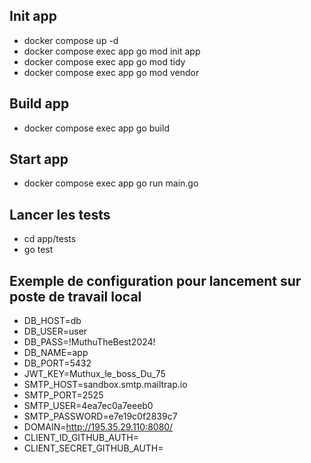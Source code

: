 ## Init app
- docker compose up -d
- docker compose exec app go mod init app
- docker compose exec app go mod tidy
- docker compose exec app go mod vendor

## Build app
- docker compose exec app go build

## Start app
- docker compose exec app go run main.go

## Lancer les tests
- cd app/tests
- go test

## Exemple de configuration pour lancement sur poste de travail local

- DB_HOST=db
- DB_USER=user
- DB_PASS=!MuthuTheBest2024!
- DB_NAME=app
- DB_PORT=5432
- JWT_KEY=Muthux_le_boss_Du_75
- SMTP_HOST=sandbox.smtp.mailtrap.io
- SMTP_PORT=2525
- SMTP_USER=4ea7ec0a7eeeb0
- SMTP_PASSWORD=e7e19c0f2839c7
- DOMAIN=http://195.35.29.110:8080/
- CLIENT_ID_GITHUB_AUTH=
- CLIENT_SECRET_GITHUB_AUTH=
  
